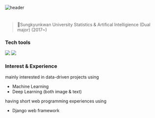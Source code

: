![header](https://capsule-render.vercel.app/api?type=Waving&color=timeGradient&height=300&section=header&text=SeoYoung's&nbsp;Data&nbsp;Analysis&nbsp;projects&fontSize=50)
# 
> :love_letter:Sungkyunkwan University 
> Statistics &
> Artifical Intelligience (Dual major) (2017~)

### Tech tools

<img src="https://img.shields.io/badge/R-276DC3?style=flat-square&logo=R&logoColor=white"/></a>
<img src="https://img.shields.io/badge/Python-3766AB?style=flat-square&logo=Python&logoColor=white"/></a>

### Interest & Experience
mainly interested in data-driven projects using
- Machine Learning 
- Deep Learning (both image & text)
 
having short web programming experiences using
- Django web framework
